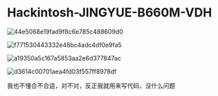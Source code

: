 # Hackintosh-JINGYUE-B660M-VDH
![44e5068e19fad9f8c6e785c488609d0](https://github.com/user-attachments/assets/d342a54e-a481-4e3a-b4e4-bf1c65f46160)

![f771530443332e48bc4adc4df0e9fa5](https://github.com/user-attachments/assets/8dfcf9e4-2091-4a5f-9790-dddbd7ec1b13)

![a19350a5c167a5853aa2e6d377847ac](https://github.com/user-attachments/assets/8064a08d-efe7-4e6f-bf7b-e875f550e6bf)

![d3614c00701aea4fd03f557ff8978df](https://github.com/user-attachments/assets/30bda4be-fe9d-4f28-a664-2837dc04bb81)

我也不懂合不合适，对不对，反正我就用来写代码，没什么问题

